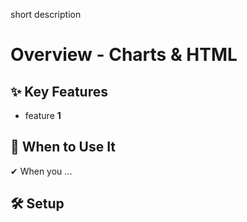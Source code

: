 short description

# Overview - Charts & HTML

## ✨ Key Features

- feature **1**

## 📌 When to Use It

✔ When you ...

## 🛠️ Setup
